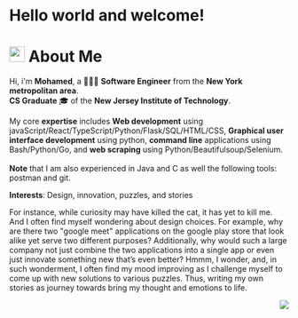 # Hello world and welcome!

# <img src="https://user-images.githubusercontent.com/36449190/217968913-a69b74e5-dbc8-4d06-ab52-e497a796635c.png" width="28"> About Me


Hi, i'm **Mohamed**, a 🧑🏻‍💻 **Software Engineer** from the **New York metropolitan area**.<br>
**CS Graduate** 🎓 of the **New Jersey Institute of Technology**.

My core **expertise** includes **Web development** using javaScript/React/TypeScript/Python/Flask/SQL/HTML/CSS, **Graphical user interface development** using python, **command line** applications using Bash/Python/Go, and **web scraping** using Python/Beautifulsoup/Selenium. <br><br>
**Note** that I am also experienced in Java and C as well the following tools: postman and git.


**Interests**: Design, innovation, puzzles, and stories <br>

For instance, while curiosity may have killed the cat, it has yet to kill me. And I often find myself wondering about design choices. For example, why are there two "google meet" applications on the google play store that look alike yet serve two different purposes? Additionally, why would such a large company not just combine the two applications into a single app or even just innovate something new that’s even better? Hmmm, I wonder, and, in such wonderment, I often find my mood improving as I challenge myself to come up with new solutions to various puzzles. Thus, writing my own stories as journey towards bring my thought and emotions to life.



<img style="float: right;" src="https://user-images.githubusercontent.com/36449190/218105511-714c7a7e-44e1-412d-b11c-726c521a71ec.jpeg">
